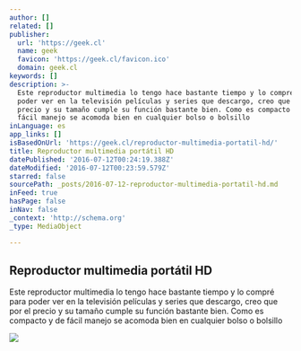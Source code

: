 ```yaml
---
author: []
related: []
publisher:
  url: 'https://geek.cl'
  name: geek
  favicon: 'https://geek.cl/favicon.ico'
  domain: geek.cl
keywords: []
description: >-
  Este reproductor multimedia lo tengo hace bastante tiempo y lo compré para
  poder ver en la televisión películas y series que descargo, creo que por el
  precio y su tamaño cumple su función bastante bien. Como es compacto y de
  fácil manejo se acomoda bien en cualquier bolso o bolsillo
inLanguage: es
app_links: []
isBasedOnUrl: 'https://geek.cl/reproductor-multimedia-portatil-hd/'
title: Reproductor multimedia portátil HD
datePublished: '2016-07-12T00:24:19.388Z'
dateModified: '2016-07-12T00:23:59.579Z'
starred: false
sourcePath: _posts/2016-07-12-reproductor-multimedia-portatil-hd.md
inFeed: true
hasPage: false
inNav: false
_context: 'http://schema.org'
_type: MediaObject

---
```

<article style=""><h1>Reproductor multimedia portátil HD</h1><p>Este reproductor multimedia lo tengo hace bastante tiempo y lo compré para poder ver en la televisión películas y series que descargo, creo que por el precio y su tamaño cumple su función bastante bien. Como es compacto y de fácil manejo se acomoda bien en cualquier bolso o bolsillo</p><img src="https://geek.cl/content/images/2016/06/reproductor-slot-tarjeta.jpg" /></article>